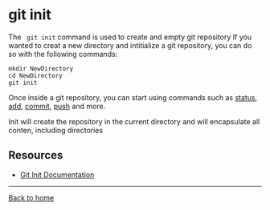 # git init
The ` git init` command is used to create and empty git repository
If you wanted to creat a new directory and intitialize a git repository, you can do so with the following commands:
```
mkdir NewDirectory
cd NewDirectory
git init
```
Once inside a git repository, you can start using commands such as 
[status](./stauts.md),
[add](./add.md),
[commit](./commit.md),
[push](./commit.md)
and more.

Init will create the repository in the current directory and will encapsulate all conten, including directories
## Resources

- [Git Init Documentation](https://git-scm.com/docs/git-init)
 
 ---
 [Back to home](./Commands/Init.md)
